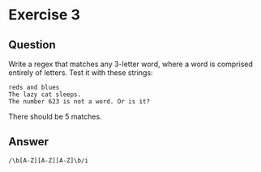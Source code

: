 # Exercise 3

## Question

Write a regex that matches any 3-letter word, where a word is comprised entirely of letters. Test it with these strings:

```
reds and blues
The lazy cat sleeps.
The number 623 is not a word. Or is it?
```

There should be 5 matches.

## Answer

```
/\b[A-Z][A-Z][A-Z]\b/i
```
